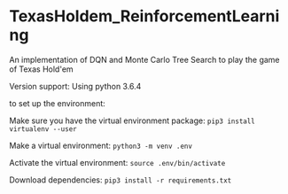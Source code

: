 # TexasHoldem_ReinforcementLearning
An implementation of DQN and Monte Carlo Tree Search to play the game of Texas Hold'em

Version support:
  Using python 3.6.4

to set up the environment:

  Make sure you have the virtual environment package:
  `pip3 install virtualenv --user`

  Make a virtual environment:
  `python3 -m venv .env`

  Activate the virtual environment:
  `source .env/bin/activate`

  Download dependencies:
  `pip3 install -r requirements.txt`



